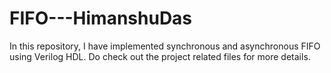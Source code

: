 # FIFO---HimanshuDas
In this repository, I have implemented synchronous and asynchronous FIFO using Verilog HDL. Do check out the project related files for more details.
